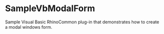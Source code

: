 SampleVbModalForm
=================

Sample Visual Basic RhinoCommon plug-in that demonstrates how to create a modal windows form.
